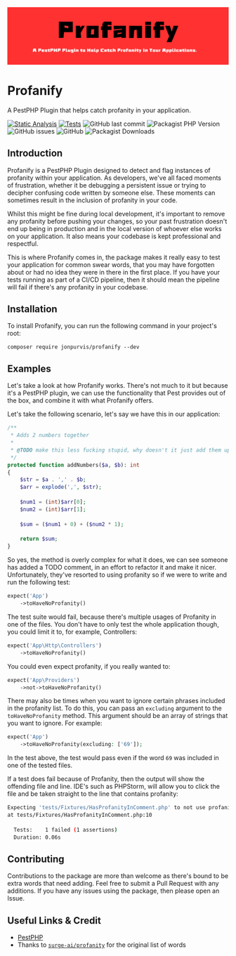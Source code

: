 <img src="art/banner.png">

# Profanify
A PestPHP Plugin that helps catch profanity in your application.

[![Static Analysis](https://github.com/JonPurvis/profanify/actions/workflows/static.yml/badge.svg)](https://github.com/JonPurvis/lawman/actions/workflows/static.yml)
[![Tests](https://github.com/JonPurvis/profanify/actions/workflows/tests.yml/badge.svg)](https://github.com/JonPurvis/lawman/actions/workflows/tests.yml)
![GitHub last commit](https://img.shields.io/github/last-commit/jonpurvis/profanify)
![Packagist PHP Version](https://img.shields.io/packagist/dependency-v/jonpurvis/profanify/php)
![GitHub issues](https://img.shields.io/github/issues/jonpurvis/profanify)
![GitHub](https://img.shields.io/github/license/jonpurvis/profanify)
![Packagist Downloads](https://img.shields.io/packagist/dt/jonpurvis/profanify)

## Introduction
Profanify is a PestPHP Plugin designed to detect and flag instances of profanity within your application. As developers, 
we've all faced moments of frustration, whether it be debugging a persistent issue or trying to decipher confusing code 
written by someone else. These moments can sometimes result in the inclusion of profanity in your code.

Whilst this might be fine during local development, it's important to remove any profanity before pushing 
your changes, so your past frustration doesn't end up being in production and in the local version of whoever else 
works on your application. It also means your codebase is kept professional and respectful. 

This is where Profanify comes in, the package makes it really easy to test your application for common swear words, that
you may have forgotten about or had no idea they were in there in the first place. If you have your tests running as
part of a CI/CD pipeline, then it should mean the pipeline will fail if there's any profanity in your codebase.

## Installation

To install Profanify, you can run the following command in your project's root:

```text
composer require jonpurvis/profanify --dev
```

## Examples

Let's take a look at how Profanify works. There's not much to it but because it's a PestPHP plugin, we can use the
functionality that Pest provides out of the box, and combine it with what Profanify offers.

Let's take the following scenario, let's say we have this in our application:

```php
/**
 * Adds 2 numbers together
 * 
 * @TODO make this less fucking stupid, why doesn't it just add them up?!? Absolute shit 
 */
protected function addNumbers($a, $b): int
{
    $str = $a . ',' . $b;
    $arr = explode(',', $str);
    
    $num1 = (int)$arr[0];
    $num2 = (int)$arr[1];
    
    $sum = ($num1 + 0) + ($num2 * 1);
    
    return $sum;
}
```

So yes, the method is overly complex for what it does, we can see someone has added a TODO comment, in an effort
to refactor it and make it nicer. Unfortunately, they've resorted to using profanity so if we were to write and run the
following test:

```php
expect('App')
    ->toHaveNoProfanity()
```

The test suite would fail, because there's multiple usages of Profanity in one of the files. You don't have to only
test the whole application though, you could limit it to, for example, Controllers:

```php
expect('App\Http\Controllers')
    ->toHaveNoProfanity()
```

You could even expect profanity, if you really wanted to:
```php
expect('App\Providers')
    ->not->toHaveNoProfanity()
```

There may also be times when you want to ignore certain phrases included in the profanity list. To do this, you can pass an `excluding` argument to the `toHaveNoProfanity` method. This argument should be an array of strings that you want to ignore. For example:

```php
expect('App')
    ->toHaveNoProfanity(excluding: ['69']);
```

In the test above, the test would pass even if the word `69` was included in one of the tested files.

If a test does fail because of Profanity, then the output will show the offending file and line. IDE's such as PHPStorm,
will allow you to click the file and be taken straight to the line that contains profanity:

```bash
Expecting 'tests/Fixtures/HasProfanityInComment.php' to not use profanity.
at tests/Fixtures/HasProfanityInComment.php:10

  Tests:    1 failed (1 assertions)
  Duration: 0.06s
```

## Contributing
Contributions to the package are more than welcome as there's bound to be extra words that need adding. Feel free to 
submit a Pull Request with any additions. If you have any issues using the package, then please open an Issue. 

## Useful Links & Credit
- [PestPHP](https://pestphp.com/)
- Thanks to [`surge-ai/profanity`](https://github.com/surge-ai/profanity) for the original list of words 
